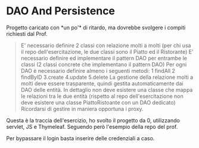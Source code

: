 <h1>DAO And Persistence</h1>
Progetto caricato con *un po'* di ritardo, ma dovrebbe svolgere i compiti richiesti dal Prof.

> E' necessario definire 2 classi con relazione molti a molti (per chi usa il repo dell'esercitazione, le due classi sono il Piatto ed il Ristorante)
E' necessario definire ed implementare il pattern DAO per entrambe le classi (2 classi concrete che implementano il pattern DAO)
Per ogni DAO è necessario definire almeno i seguenti metodi:
1 findAll
2 findByID
3.create
4.update
5.delete
La gestione della relazione molti a molti deve essere trasparente, quindi gestita automaticamente dai DAO delle entità. In dettaglio non deve esistere una classe che mappa le relazioni tra le due entità (rispetto al repo dell'esercitazione non deve esistere una classe PiattoRistoante con un DAO dedicato)
Ricordarsi di gestire in maniera opportuna i proxy.

Questa è la traccia dell'esercizio, ho svolto il progetto da 0, utilizzando servlet, JS e Thymeleaf. Seguendo però l'esempio della repo del prof.

Per bypassare il login basta inserire delle credenziali a caso.
